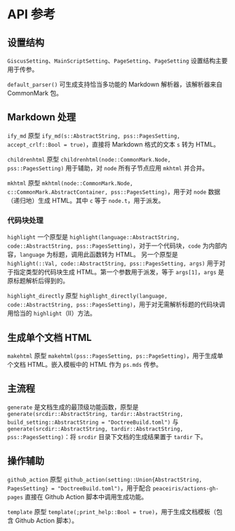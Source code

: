 # API 参考
## 设置结构
`GiscusSetting`、`MainScriptSetting`、`PageSetting`、`PageSetting` 设置结构主要用于传参。

`default_parser()` 可生成支持恰当多功能的 Markdown 解析器，该解析器来自 CommonMark 包。

## Markdown 处理
`ify_md` 原型 `ify_md(s::AbstractString, pss::PagesSetting, accept_crlf::Bool = true)`，直接将 Markdown 格式的文本 `s` 转为 HTML。

`childrenhtml` 原型 `childrenhtml(node::CommonMark.Node, pss::PagesSetting)` 用于辅助，对 `node` 所有子节点应用 `mkhtml` 并合并。

`mkhtml` 原型 `mkhtml(node::CommonMark.Node, c::CommonMark.AbstractContainer, pss::PagesSetting)`，用于对 `node` 数据（递归地）生成 HTML。其中 `c` 等于 `node.t`，用于派发。

### 代码块处理
`highlight` 一个原型是 `highlight(language::AbstractString, code::AbstractString, pss::PagesSetting)`，对于一个代码块，`code` 为内部内容，`language` 为标题，调用此函数转为 HTML。
另一个原型是 `highlight(::Val, code::AbstractString, pss::PagesSetting, args)` 用于对于指定类型的代码块生成 HTML。第一个参数用于派发，等于 `args[1]`，`args` 是原标题解析后得到的。

`highlight_directly` 原型 `highlight_directly(language, code::AbstractString, pss::PagesSetting)`，用于对无需解析标题的代码块调用恰当的 `highlight`（Ⅱ）方法。

## 生成单个文档 HTML
`makehtml` 原型 `makehtml(pss::PagesSetting, ps::PageSetting)`，用于生成单个文档 HTML。嵌入模板中的 HTML 作为 `ps.mds` 传参。

## 主流程
`generate` 是文档生成的最顶级功能函数，原型是 `generate(srcdir::AbstractString, tardir::AbstractString, build_setting::AbstractString = "DoctreeBuild.toml")` 与 `generate(srcdir::AbstractString, tardir::AbstractString, pss::PagesSetting)`：将 `srcdir` 目录下文档的生成结果置于 `tardir` 下。

## 操作辅助
`github_action` 原型 `github_action(setting::Union{AbstractString, PagesSetting} = "DoctreeBuild.toml")`，用于配合 `peaceiris/actions-gh-pages` 直接在 Github Action 脚本中调用生成功能。

`template` 原型 `template(;print_help::Bool = true)`，用于生成文档模板（包含 Github Action 脚本）。
